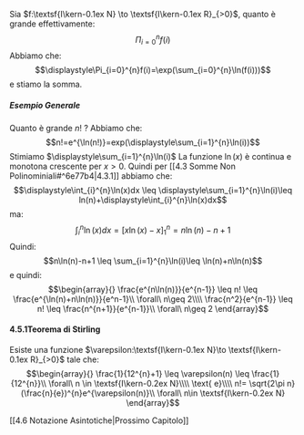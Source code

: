 Sia $f:\textsf{I\kern-0.1ex N} \to \textsf{I\kern-0.1ex R}_{>0}$, quanto è grande effettivamente:$$\displaystyle\Pi_{i=0}^{n}f(i)$$Abbiamo che:$$\displaystyle\Pi_{i=0}^{n}f(i)=\exp(\sum_{i=0}^{n}\ln(f(i)))$$
e stiamo la somma.
##### Esempio Generale
Quanto è grande $n!$ ?
Abbiamo che:$$n!=e^{\ln(n!)}=exp(\displaystyle\sum_{i=1}^{n}\ln(i))$$
Stimiamo $\displaystyle\sum_{i=1}^{n}\ln(i)$
La funzione $\ln(x)$ è continua e monotona crescente per $x>0$.
Quindi per [[4.3 Somme Non Polinominiali#^6e77b4|4.3.1]] abbiamo che:$$\displaystyle\int_{i}^{n}\ln(x)dx \leq \displaystyle\sum_{i=1}^{n}\ln(i)\leq ln(n)+\displaystyle\int_{i}^{n}\ln(x)dx$$
ma:$$\displaystyle\int_{i}^{n}\ln(x)dx = [x\ln(x)-x]_{1}^{n} =n\ln(n)-n+1$$
Quindi:$$n\ln(n)-n+1 \leq \sum_{i=1}^{n}\ln(i)\leq \ln(n)+n\ln(n)$$e quindi:$$\begin{array}{}
\frac{e^{n\ln(n)}}{e^{n-1}} \leq n! \leq \frac{e^{\ln(n)+n\ln(n)}}{e^n-1}\\
\forall\ n\geq 2\\\\
\frac{n^2}{e^{n-1}} \leq n! \leq \frac{n^{n+1}}{e^{n-1}}\\
\forall\ n\geq 2
\end{array}$$
#### 4.5.1Teorema di Stirling
Esiste una funzione $\varepsilon:\textsf{I\kern-0.1ex N}\to \textsf{I\kern-0.1ex R}_{>0}$ tale che:$$\begin{array}{}
\frac{1}{12^{n}+1} \leq \varepsilon(n) \leq \frac{1}{12^{n}}\\
\forall\ n \in \textsf{I\kern-0.2ex N}\\\\ \text{ e}\\\\
n!= \sqrt{2\pi n}(\frac{n}{e})^{n}e^{\varepsilon(n)}\\
\forall\ n\in \textsf{I\kern-0.2ex N}
\end{array}$$

[[4.6 Notazione Asintotiche|Prossimo Capitolo]]